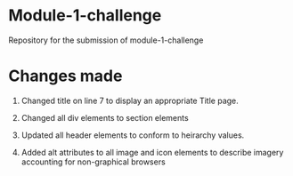 # Module-1-challenge
Repository for the submission of module-1-challenge

# Changes made
1. Changed title on line 7 to display an appropriate Title page.

2. Changed all div elements to section elements

3. Updated all header elements to conform to heirarchy values.

4. Added alt attributes to all image and icon elements to describe imagery accounting for non-graphical browsers